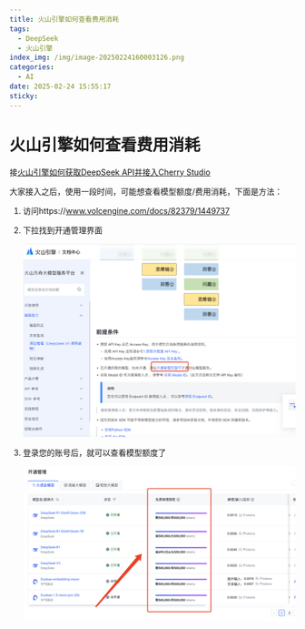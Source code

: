 ```yaml
---
title: 火山引擎如何查看费用消耗
tags:
  - DeepSeek
  - 火山引擎
index_img: /img/image-20250224160003126.png
categories:
  - AI
date: 2025-02-24 15:55:17
sticky:
---
```


# 火山引擎如何查看费用消耗

接[火山引擎如何获取DeepSeek API并接入Cherry Studio](https://blog.rick216.cn/AI/volcengine-get-ds-api/)

大家接入之后，使用一段时间，可能想查看模型额度/费用消耗，下面是方法：

1. 访问https://www.volcengine.com/docs/82379/1449737

2. 下拉找到开通管理界面

   ![image-20250224155906822](./img/image-20250224155906822.png)

3. 登录您的账号后，就可以查看模型额度了

   ![image-20250224160003126](./img/image-20250224160003126.png)
